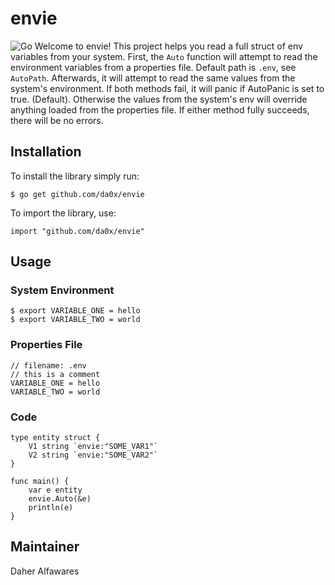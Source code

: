 # envie
![Go](https://github.com/da0x/envie/workflows/Go/badge.svg?branch=main)
Welcome to envie! This project helps you read a full struct of env variables
from your system. First, the `Auto` function will attempt to read the environment
variables from a properties file. Default path is `.env`, see `AutoPath`.
Afterwards, it will attempt to read the same values from the system's
environment.
If both methods fail, it will panic if AutoPanic is set to true. (Default).
Otherwise the values from the system's env will override anything loaded
from the properties file. If either method fully succeeds, there will be no
errors.
## Installation
To install the library simply run:
```
$ go get github.com/da0x/envie
```
To import the library, use:
```
import "github.com/da0x/envie"
```
## Usage
### System Environment
```
$ export VARIABLE_ONE = hello
$ export VARIABLE_TWO = world
```
### Properties File
```
// filename: .env
// this is a comment
VARIABLE_ONE = hello
VARIABLE_TWO = world
```
### Code
```
type entity struct {
	V1 string `envie:"SOME_VAR1"`
	V2 string `envie:"SOME_VAR2"`
}

func main() {
	var e entity
    envie.Auto(&e)
    println(e)
}
```
## Maintainer
Daher Alfawares
